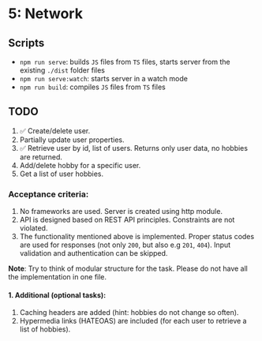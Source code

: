 # 5: Network

## Scripts

- `npm run serve`: builds `JS` files from `TS` files, starts server from the existing `./dist` folder files
- `npm run serve:watch`: starts server in a watch mode
- `npm run build`: compiles `JS` files from `TS` files 

## TODO

1. ✅ Create/delete user.
2. Partially update user properties.
3. ✅ Retrieve user by id, list of users. Returns only user data, no hobbies are returned.
4. Add/delete hobby for a specific user.
5. Get a list of user hobbies.

### Acceptance criteria:

1. No frameworks are used. Server is created using http module.
2. API is designed based on REST API principles. Constraints are not violated.
3. The functionality mentioned above is implemented. Proper status codes are used for responses (not only `200`, but also e.g `201`, `404`). Input validation and authentication can be skipped.

**Note**: Try to think of modular structure for the task. Please do not have all the implementation in one file.

#### 1. Additional (optional tasks):

1. Caching headers are added (hint: hobbies do not change so often).
2. Hypermedia links (HATEOAS) are included (for each user to retrieve a list of hobbies).